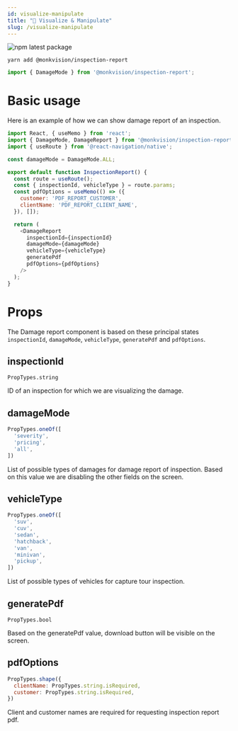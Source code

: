 ```yaml
---
id: visualize-manipulate
title: "🧿 Visualize & Manipulate"
slug: /visualize-manipulate
---
```


![npm latest package](https://img.shields.io/npm/v/@monkvision/camera/latest.svg)

```yarn
yarn add @monkvision/inspection-report
```

``` javascript
import { DamageMode } from '@monkvision/inspection-report';
```

# Basic usage

Here is an example of how we can show damage report of an inspection.

```javascript
import React, { useMemo } from 'react';
import { DamageMode, DamageReport } from '@monkvision/inspection-report';
import { useRoute } from '@react-navigation/native';

const damageMode = DamageMode.ALL;

export default function InspectionReport() {
  const route = useRoute();
  const { inspectionId, vehicleType } = route.params;
  const pdfOptions = useMemo(() => ({
    customer: 'PDF_REPORT_CUSTOMER',
    clientName: 'PDF_REPORT_CLIENT_NAME',
  }), []);

  return (
    <DamageReport
      inspectionId={inspectionId}
      damageMode={damageMode}
      vehicleType={vehicleType}
      generatePdf
      pdfOptions={pdfOptions}
    />
  );
}
```

# Props

The Damage report component is based on these principal states `inspectionId`, `damageMode`, `vehicleType`, `generatePdf` and `pdfOptions`.

## inspectionId
`PropTypes.string`

ID of an inspection for which we are visualizing the damage.

## damageMode
```javascript
PropTypes.oneOf([
  'severity',
  'pricing',
  'all',
])
```

List of possible types of damages for damage report of inspection. Based on this value we are disabling the other fields on the screen.

## vehicleType
```javascript
PropTypes.oneOf([
  'suv',
  'cuv',
  'sedan',
  'hatchback',
  'van',
  'minivan',
  'pickup',
])
```

List of possible types of vehicles for capture tour inspection.

## generatePdf
`PropTypes.bool`

Based on the generatePdf value, download button will be visible on the screen.

## pdfOptions
```javascript
PropTypes.shape({
  clientName: PropTypes.string.isRequired,
  customer: PropTypes.string.isRequired,
})
```

Client and customer names are required for requesting inspection report pdf.
